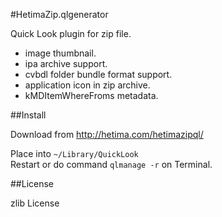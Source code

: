 #HetimaZip.qlgenerator

Quick Look plugin for zip file.

- image thumbnail. 
- ipa archive support.
- cvbdl folder bundle format support. 
- application icon in zip archive.
- kMDItemWhereFroms metadata. 

##Install

Download from http://hetima.com/hetimazipql/

Place into `~/Library/QuickLook`  
Restart or do command `qlmanage -r` on Terminal.

##License

zlib License